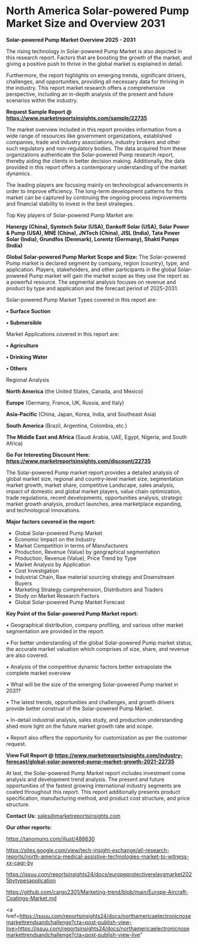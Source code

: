 # North America Solar-powered Pump Market Size and Overview 2031

<Strong> Solar-powered Pump Market Overview 2025 - 2031</strong>

The rising technology in Solar-powered Pump Market is also depicted in this research report. Factors that are boosting the growth of the market, and giving a positive push to thrive in the global market is explained in detail.

Furthermore, the report highlights on emerging trends, significant drivers, challenges, and opportunities, providing all necessary data for thriving in the industry. This report market research offers a comprehensive perspective, including an in-depth analysis of the present and future scenarios within the industry.

<strong>Request Sample Report @ <a href=https://www.marketreportsinsights.com/sample/22735>https://www.marketreportsinsights.com/sample/22735</a></strong>

The market overview included in this report provides information from a wide range of resources like government organizations, established companies, trade and industry associations, industry brokers and other such regulatory and non-regulatory bodies. The data acquired from these organizations authenticate the Solar-powered Pump research report, thereby aiding the clients in better decision making. Additionally, the data provided in this report offers a contemporary understanding of the market dynamics.

The leading players are focusing mainly on technological advancements in order to improve efficiency. The long-term development patterns for this market can be captured by continuing the ongoing process improvements and financial stability to invest in the best strategies.

Top Key players of Solar-powered Pump Market are:

<strong>Hanergy (China), Symtech Solar (USA), Dankoff Solar (USA), Solar Power & Pump (USA), MNE (China), JNTech (China), JISL (India), Tata Power Solar (India), Grundfos (Denmark), Lorentz (Germany), Shakti Pumps (India)</strong>

<strong><b>Global Solar-powered Pump Market Scope and Size:</b></strong>
The Solar-powered Pump market is declared segment by company, region (country), type, and application. Players, stakeholders, and other participants in the global Solar-powered Pump market will gain the market scope as they use the report as a powerful resource. The segmental analysis focuses on revenue and product by type and application and the forecast period of 2025-2031.

Solar-powered Pump Market Types covered in this report are:

<strong>• Surface Suction

• Submersible</strong>

Market Applications covered in this report are:

<strong>• Agriculture

• Drinking Water

• Others</strong> 

Regional Analysis

<strong>North America</strong> (the United States, Canada, and Mexico)

<strong>Europe</strong> (Germany, France, UK, Russia, and Italy)

<strong>Asia-Pacific</strong> (China, Japan, Korea, India, and Southeast Asia)

<strong>South America</strong> (Brazil, Argentina, Colombia, etc.)

<strong>The Middle East and Africa</strong> (Saudi Arabia, UAE, Egypt, Nigeria, and South Africa)

<strong>Go For Interesting Discount Here: <a href=https://www.marketreportsinsights.com/discount/22735>https://www.marketreportsinsights.com/discount/22735</a></strong>

The Solar-powered Pump market report provides a detailed analysis of global market size, regional and country-level market size, segmentation market growth, market share, competitive Landscape, sales analysis, impact of domestic and global market players, value chain optimization, trade regulations, recent developments, opportunities analysis, strategic market growth analysis, product launches, area marketplace expanding, and technological innovations.

<strong><b>Major factors covered in the report:</b></strong>
<ul>
  <li>Global Solar-powered Pump Market </li>
  <li>Economic Impact on the Industry</li>
  <li>Market Competition in terms of Manufacturers</li>
  <li>Production, Revenue (Value) by geographical segmentation</li>
  <li>Production, Revenue (Value), Price Trend by Type</li>
  <li>Market Analysis by Application</li>
  <li>Cost Investigation</li>
  <li>Industrial Chain, Raw material sourcing strategy and Downstream Buyers</li>
  <li>Marketing Strategy comprehension, Distributors and Traders</li>
  <li>Study on Market Research Factors</li>
  <li>Global Solar-powered Pump Market Forecast</li>
</ul>

<strong><b>Key Point of the Solar-powered Pump Market report:</b></strong>

• Geographical distribution, company profiling, and various other market segmentation are provided in the report.

• For better understanding of the global Solar-powered Pump market status, the accurate market valuation which comprises of size, share, and revenue are also covered.

• Analysis of the competitive dynamic factors better extrapolate the complete market overview

• What will be the size of the emerging Solar-powered Pump market in 2031?

• The latest trends, opportunities and challenges, and growth drivers provide better construal of the Solar-powered Pump Market.

• In-detail industrial analysis, sales study, and production understanding shed more light on the future market growth rate and scope.

• Report also offers the opportunity for customization as per the customer request.

<strong><b>View Full Report @ <a href=https://www.marketreportsinsights.com/industry-forecast/global-solar-powered-pump-market-growth-2021-22735>https://www.marketreportsinsights.com/industry-forecast/global-solar-powered-pump-market-growth-2021-22735</a></b></strong>


At last, the Solar-powered Pump Market report includes investment come analysis and development trend analysis. The present and future opportunities of the fastest growing international industry segments are coated throughout this report. This report additionally presents product specification, manufacturing method, and product cost structure, and price structure.

<strong>Contact Us:</strong>
sales@marketreportsinsights.com

<strong>Our other reports:</strong>

<a href=https://tanomuno.com/illust/488630>https://tanomuno.com/illust/488630</a>

<a href=https://sites.google.com/view/tech-insight-exchange/all-research-reports/north-america-medical-assistive-technologies-market-to-witness-xx-cagr-by>https://sites.google.com/view/tech-insight-exchange/all-research-reports/north-america-medical-assistive-technologies-market-to-witness-xx-cagr-by</a>

<a href=https://issuu.com/reportsinsights24/docs/europeprotectiverelaysmarket2025bytypesapplication>https://issuu.com/reportsinsights24/docs/europeprotectiverelaysmarket2025bytypesapplication</a>

<a href=https://github.com/cargo2301/Marketing-trend/blob/main/Europe-Aircraft-Coatings-Market.md>https://github.com/cargo2301/Marketing-trend/blob/main/Europe-Aircraft-Coatings-Market.md</a>

<a href=https://issuu.com/reportsinsights24/docs/northamericaelectronicnosemarkettrendsandchallenge?cta=post-publish-view-live>https://issuu.com/reportsinsights24/docs/northamericaelectronicnosemarkettrendsandchallenge?cta=post-publish-view-live</a>"
